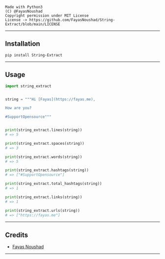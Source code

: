 ```
Made with Python3
(C) @FayasNoushad
Copyright permission under MIT License
License -> https://github.com/FayasNoushad/String-Extract/blob/main/LICENSE
```

---

## Installation

```
pip install String-Extract
```

---

## Usage

```py
import string_extract


string = """Hi [Fayas](https://fayas.me),

How are you?

#SupportOpensource"""


print(string_extract.lines(string))
# => 5

print(string_extract.spaces(string))
# => 3

print(string_extract.words(string))
# => 5

print(string_extract.hashtags(string))
# => ["#SupportOpensource"]

print(string_extract.total_hashtags(string))
# => 1

print(string_extract.links(string))
# => 1

print(string_extract.urls(string))
# => ["https://fayas.me"]
```

---

## Credits

- [Fayas Noushad](https://github.com/FayasNoushad)

---
